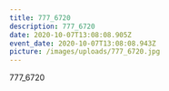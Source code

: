 ```yaml
---
title: 777_6720
description: 777_6720
date: 2020-10-07T13:08:08.905Z
event_date: 2020-10-07T13:08:08.943Z
picture: /images/uploads/777_6720.jpg
---
```

777_6720